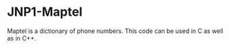 # JNP1-Maptel
Maptel is a dictionary of phone numbers. This code can be used in C as well as in C++.
